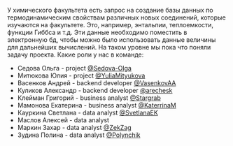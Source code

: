 У химического факультета есть запрос на создание базы данных по термодинамическим свойствам различных новых соединений, которые изучаются на факультете. Это, например, энтальпии, теплоемкости, функции Гиббса и т.д. Эти данные необходимо поместить в электронную бд, чтобы можно было использовать данные величины для дальнейших вычислений. На таком уровне мы пока что поняли задачу проекта. 
Какие роли у нас в команде:
- Седова Ольга - project [@Sedova-Olga](https://github.com/Sedova-Olga)
- Митюкова Юлия - project [@YuliaMityukova](https://github.com/YuliaMityukova)
- Васенков Андрей - backend developer [@VasenkovAA](https://github.com/VasenkovAA)
- Куликов Александр - backend developer [@arechesk](https://github.com/arechesk)
- Клейман Григорий  - business analyst [@Stargrab](https://github.com/Stargrab)
- Мамонова Екатерина  - business analyst [@KaterrinaM](https://github.com/KaterrinaM)
- Кауркина Светлана - data analyst [@SvetlanaEK](https://github.com/SvetlanaEK)
- Маслов Алексей  - data analyst
- Маркин Захар - data analyst [@ZekZag](https://github.com/ZekZag)
- Зудина Полина - data analyst [@Polynchik](https://github.com/Polynchik)
